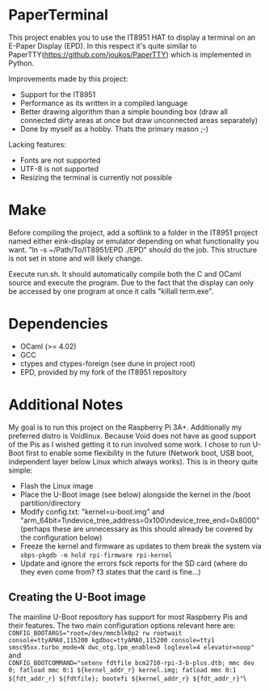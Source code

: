 # PaperTerminal
This project enables you to use the IT8951 HAT to display a terminal on an E-Paper Display (EPD).
In this respect it's quite similar to PaperTTY(https://github.com/joukos/PaperTTY) which is implemented in Python.

Improvements made by this project:
* Support for the IT8951
* Performance as its written in a compiled language
* Better drawing algorithm than a simple bounding box (draw all connected dirty areas at once but draw unconnected areas separately)
* Done by myself as a hobby. Thats the primary reason ;-)

Lacking features:
* Fonts are not supported
* UTF-8 is not supported
* Resizing the terminal is currently not possible

# Make
Before compiling the project, add a softlink to a folder in the IT8951 project named either eink-display or emulator depending on what functionality you want.
"ln -s ~/Path/To/IT8951/EPD ./EPD" should do the job.
This structure is not set in stone and will likely change.

Execute run.sh. It should automatically compile both the C and OCaml source and execute the program.
Due to the fact that the display can only be accessed by one program at once it calls "killall term.exe".

# Dependencies
* OCaml (>= 4.02)
* GCC
* ctypes and ctypes-foreign (see dune in project root)
* EPD, provided by my fork of the IT8951 repository

# Additional Notes
My goal is to run this project on the Raspberry Pi 3A+. Additionally my preferred distro is Voidlinux. Because Void does not have as good support of the Pis as I wished getting it to run involved some work. I chose to run U-Boot first to enable some flexibility in the future (Network boot, USB boot, independent layer below Linux which always works). This is in theory quite simple:
* Flash the Linux image
* Place the U-Boot image (see below) alongside the kernel in the /boot partition/directory
* Modify config.txt: "kernel=u-boot.img" and "arm_64bit=1\ndevice_tree_address=0x100\ndevice_tree_end=0x8000" (perhaps these are unnecessary as this should already be covered by the configuration below)
* Freeze the kernel and firmware as updates to them break the system via `xbps-pkgdb -m hold rpi-firmware rpi-kernel`
* Update and ignore the errors fsck reports for the SD card (where do they even come from? f3 states that the card is fine...)

## Creating the U-Boot image
The mainline U-Boot repository has support for most Raspberry Pis and their features.
The two main configuration options relevant here are:\
`CONFIG_BOOTARGS="root=/dev/mmcblk0p2 rw rootwait console=ttyAMA0,115200 kgdboc=ttyAMA0,115200 console=tty1 smsc95xx.turbo_mode=N dwc_otg.lpm_enable=0 loglevel=4 elevator=noop"`\
and\
`CONFIG_BOOTCOMMAND="setenv fdtfile bcm2710-rpi-3-b-plus.dtb; mmc dev 0; fatload mmc 0:1 ${kernel_addr_r} kernel.img; fatload mmc 0:1 ${fdt_addr_r} ${fdtfile}; bootefi ${kernel_addr_r} ${fdt_addr_r}"`\
